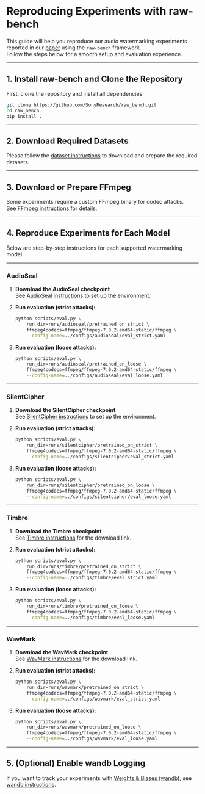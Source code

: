# Reproducing Experiments with raw-bench

This guide will help you reproduce our audio watermarking experiments reported in our [paper](https://arxiv.org/abs/2505.19663) using the `raw-bench` framework.  
Follow the steps below for a smooth setup and evaluation experience.

---

## 1. Install raw-bench and Clone the Repository

First, clone the repository and install all dependencies:

```bash
git clone https://github.com/SonyResearch/raw_bench.git
cd raw_bench
pip install .
```

---

## 2. Download Required Datasets

Please follow the [dataset instructions](./datasets.md) to download and prepare the required datasets.

---

## 3. Download or Prepare FFmpeg

Some experiments require a custom FFmpeg binary for codec attacks.  
See [FFmpeg instructions](./ffmpeg.md) for details.

---

## 4. Reproduce Experiments for Each Model

Below are step-by-step instructions for each supported watermarking model.

---

### AudioSeal

1. **Download the AudioSeal checkpoint**  
   See [AudioSeal instructions](./wm_models/audioseal.md) to set up the environment.

2. **Run evaluation (strict attacks):**
   ```bash
   python scripts/eval.py \
       run_dir=runs/audioseal/pretrained_on_strict \
       ffmpeg4codecs=ffmpeg/ffmpeg-7.0.2-amd64-static/ffmpeg \
       --config-name=../configs/audioseal/eval_strict.yaml
   ```

3. **Run evaluation (loose attacks):**
   ```bash
   python scripts/eval.py \
       run_dir=runs/audioseal/pretrained_on_loose \
       ffmpeg4codecs=ffmpeg/ffmpeg-7.0.2-amd64-static/ffmpeg \
       --config-name=../configs/audioseal/eval_loose.yaml
   ```

---

### SilentCipher

1. **Download the SilentCipher checkpoint**  
   See [SilentCipher instructions](./wm_models/silentcipher.md) to set up the environment.

2. **Run evaluation (strict attacks):**
   ```bash
   python scripts/eval.py \
       run_dir=runs/silentcipher/pretrained_on_strict \
       ffmpeg4codecs=ffmpeg/ffmpeg-7.0.2-amd64-static/ffmpeg \
       --config-name=../configs/silentcipher/eval_strict.yaml
   ```

3. **Run evaluation (loose attacks):**
   ```bash
   python scripts/eval.py \
       run_dir=runs/silentcipher/pretrained_on_loose \
       ffmpeg4codecs=ffmpeg/ffmpeg-7.0.2-amd64-static/ffmpeg \
       --config-name=../configs/silentcipher/eval_loose.yaml
   ```

---

### Timbre

1. **Download the Timbre checkpoint**  
   See [Timbre instructions](./wm_models/timbre.md) for the download link.

2. **Run evaluation (strict attacks):**
   ```bash
   python scripts/eval.py \
       run_dir=runs/timbre/pretrained_on_strict \
       ffmpeg4codecs=ffmpeg/ffmpeg-7.0.2-amd64-static/ffmpeg \
       --config-name=../configs/timbre/eval_strict.yaml
   ```

3. **Run evaluation (loose attacks):**
   ```bash
   python scripts/eval.py \
       run_dir=runs/timbre/pretrained_on_loose \
       ffmpeg4codecs=ffmpeg/ffmpeg-7.0.2-amd64-static/ffmpeg \
       --config-name=../configs/timbre/eval_loose.yaml
   ```

---

### WavMark

1. **Download the WavMark checkpoint**  
   See [WavMark instructions](./wm_models/wavmark.md) for the download link.

2. **Run evaluation (strict attacks):**
   ```bash
   python scripts/eval.py \
       run_dir=runs/wavmark/pretrained_on_strict \
       ffmpeg4codecs=ffmpeg/ffmpeg-7.0.2-amd64-static/ffmpeg \
       --config-name=../configs/wavmark/eval_strict.yaml
   ```

3. **Run evaluation (loose attacks):**
   ```bash
   python scripts/eval.py \
       run_dir=runs/wavmark/pretrained_on_loose \
       ffmpeg4codecs=ffmpeg/ffmpeg-7.0.2-amd64-static/ffmpeg \
       --config-name=../configs/wavmark/eval_loose.yaml
   ```

---

## 5. (Optional) Enable wandb Logging

If you want to track your experiments with [Weights & Biases (wandb)](https://wandb.ai/), see [wandb instructions](./wandb.md).
